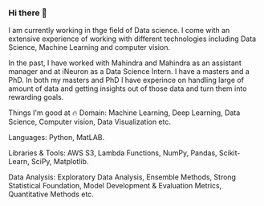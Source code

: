 ### Hi there 👋

<!--
**Subhasankar261/Subhasankar261** is a ✨ _special_ ✨ repository because its `README.md` (this file) appears on your GitHub profile.

Here are some ideas to get you started:

- 🔭 I’m currently working on ...
- 🌱 I’m currently learning ...
- 👯 I’m looking to collaborate on ...
- 🤔 I’m looking for help with ...
- 💬 Ask me about ...
- 📫 How to reach me: ...
- 😄 Pronouns: ...
- ⚡ Fun fact: ...
-->
I am currently working in thge field of Data science. I come with an extensive experience of working with different technologies including  Data Science, Machine Learning and computer vision.

In the past, I have worked with Mahindra and Mahindra as an assistant manager and at iNeuron as a Data Science Intern. I have a masters and a PhD. In both my masters and PhD I have experince on handling large of amount of data and getting insights out of those data and turn them into rewarding goals.

Things I'm good at 🔥
Domain: Machine Learning, Deep Learning, Data Science, Computer vision, Data Visualization etc.

Languages: Python, MatLAB.

Libraries & Tools: AWS S3, Lambda Functions, NumPy, Pandas, Scikit-Learn, SciPy, Matplotlib.

Data Analysis: Exploratory Data Analysis, Ensemble Methods, Strong Statistical Foundation, Model Development & Evaluation Metrics, Quantitative Methods etc.
